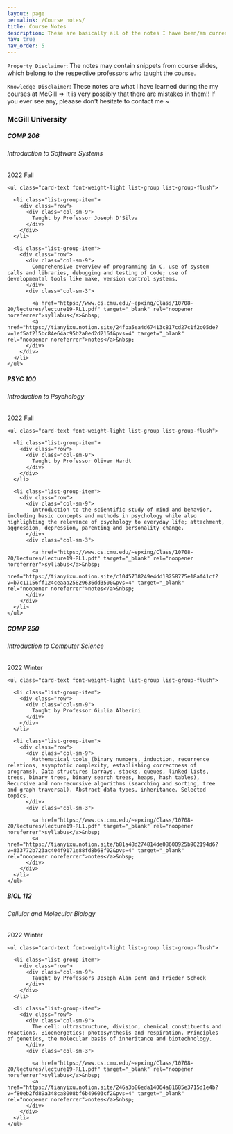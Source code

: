```yaml
---
layout: page
permalink: /Course notes/
title: Course Notes
description: These are basically all of the notes I have been/am currently making (if you find these useful, I'd really appreciate it if you buy me a coffee!)
nav: true
nav_order: 5
---
```


<!-- pages/projects.md -->

`Property Disclaimer`: The notes may contain snippets from course slides, which belong to the respective professors who taught the course.

`Knowledge Disclaimer`: These notes are what I have learned during the my courses at McGill => It is very possibly that there are mistakes in them!!
If you ever see any, pleaase don't hesitate to contact me ~


<article>

<h3 id="McGill-university">McGill University</h3>

<div class="card mt-3">
  <div class="p-3">
    <div class="row">
      <div class="col-sm-10">
        <h5 class="card-title">COMP 206</h5>
        <h6 class="card-subtitle font-italic">Introduction to Software Systems</h6>
      </div>
      <div class="col-sm-2 text-sm-right">
        <span class="badge">
          2022 Fall
        </span>
      </div>
    </div>
    
    <ul class="card-text font-weight-light list-group list-group-flush">
      
      <li class="list-group-item">
        <div class="row">
          <div class="col-sm-9">
            Taught by Professor Joseph D'Silva
          </div>
        </div>
      </li>

      <li class="list-group-item">
        <div class="row">
          <div class="col-sm-9">
            Comprehensive overview of programming in C, use of system calls and libraries, debugging and testing of code; use of developmental tools like make, version control systems.
          </div>
          <div class="col-sm-3">
            
            <a href="https://www.cs.cmu.edu/~epxing/Class/10708-20/lectures/lecture19-RL1.pdf" target="_blank" rel="noopener noreferrer">syllabus</a>&nbsp;
            <a href="https://tianyixu.notion.site/24fba5ea4d67413c817cd27c1f2c05de?v=1ef5af215bc84e64ac95b2a0ed2d216f&pvs=4" target="_blank" rel="noopener noreferrer">notes</a>&nbsp;
          </div>
        </div>
      </li>    
    </ul>
  </div>
</div>


<div class="card mt-3">
  <div class="p-3">
    <div class="row">
      <div class="col-sm-10">
        <h5 class="card-title">PSYC 100</h5>
        <h6 class="card-subtitle font-italic">Introduction to Psychology</h6>
      </div>
      <div class="col-sm-2 text-sm-right">
        <span class="badge">
          2022 Fall
        </span>
      </div>
    </div>
    
    <ul class="card-text font-weight-light list-group list-group-flush">
      
      <li class="list-group-item">
        <div class="row">
          <div class="col-sm-9">
            Taught by Professor Oliver Hardt
          </div>
        </div>
      </li>

      <li class="list-group-item">
        <div class="row">
          <div class="col-sm-9">
            Introduction to the scientific study of mind and behavior, including basic concepts and methods in psychology while also highlighting the relevance of psychology to everyday life; attachment, aggression, depression, parenting and personality change.
          </div>
          <div class="col-sm-3">
            
            <a href="https://www.cs.cmu.edu/~epxing/Class/10708-20/lectures/lecture19-RL1.pdf" target="_blank" rel="noopener noreferrer">syllabus</a>&nbsp;
            <a href="https://tianyixu.notion.site/c1045738249e4dd18258775e18af41cf?v=b7c11156ff124ceaaa25829636dd3500&pvs=4" target="_blank" rel="noopener noreferrer">notes</a>&nbsp;
          </div>
        </div>
      </li>    
    </ul>
  </div>
</div>


<div class="card mt-3">
  <div class="p-3">
    <div class="row">
      <div class="col-sm-10">
        <h5 class="card-title">COMP 250</h5>
        <h6 class="card-subtitle font-italic">Introduction to Computer Science</h6>
      </div>
      <div class="col-sm-2 text-sm-right">
        <span class="badge">
          2022 Winter
        </span>
      </div>
    </div>
    
    <ul class="card-text font-weight-light list-group list-group-flush">
      
      <li class="list-group-item">
        <div class="row">
          <div class="col-sm-9">
            Taught by Professor Giulia Alberini
          </div>
        </div>
      </li>

      <li class="list-group-item">
        <div class="row">
          <div class="col-sm-9">
            Mathematical tools (binary numbers, induction, recurrence relations, asymptotic complexity, establishing correctness of programs), Data structures (arrays, stacks, queues, linked lists, trees, binary trees, binary search trees, heaps, hash tables), Recursive and non-recursive algorithms (searching and sorting, tree and graph traversal). Abstract data types, inheritance. Selected topics.
          </div>
          <div class="col-sm-3">
            
            <a href="https://www.cs.cmu.edu/~epxing/Class/10708-20/lectures/lecture19-RL1.pdf" target="_blank" rel="noopener noreferrer">syllabus</a>&nbsp;
            <a href="https://tianyixu.notion.site/b81a48d274814de08600925b902194d6?v=833772b723ac404f9171e88fd8b68f02&pvs=4" target="_blank" rel="noopener noreferrer">notes</a>&nbsp;
          </div>
        </div>
      </li>    
    </ul>
  </div>
</div>


<div class="card mt-3">
  <div class="p-3">
    <div class="row">
      <div class="col-sm-10">
        <h5 class="card-title">BIOL 112</h5>
        <h6 class="card-subtitle font-italic">Cellular and Molecular Biology</h6>
      </div>
      <div class="col-sm-2 text-sm-right">
        <span class="badge">
          2022 Winter
        </span>
      </div>
    </div>
    
    <ul class="card-text font-weight-light list-group list-group-flush">
      
      <li class="list-group-item">
        <div class="row">
          <div class="col-sm-9">
            Taught by Professors Joseph Alan Dent and Frieder Schock
          </div>
        </div>
      </li>

      <li class="list-group-item">
        <div class="row">
          <div class="col-sm-9">
            The cell: ultrastructure, division, chemical constituents and reactions. Bioenergetics: photosynthesis and respiration. Principles of genetics, the molecular basis of inheritance and biotechnology.
          </div>
          <div class="col-sm-3">
            
            <a href="https://www.cs.cmu.edu/~epxing/Class/10708-20/lectures/lecture19-RL1.pdf" target="_blank" rel="noopener noreferrer">syllabus</a>&nbsp;
            <a href="https://tianyixu.notion.site/246a3b86eda14064a81685e3715d1e4b?v=f80eb2fd89a348ca8008bf6b49603cf2&pvs=4" target="_blank" rel="noopener noreferrer">notes</a>&nbsp;
          </div>
        </div>
      </li>    
    </ul>
  </div>
</div>

</article>



